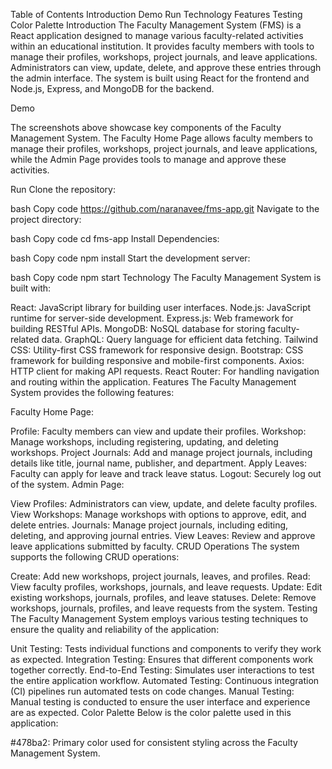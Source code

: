 Table of Contents
Introduction
Demo
Run
Technology
Features
Testing
Color Palette
Introduction
The Faculty Management System (FMS) is a React application designed to manage various faculty-related activities within an educational institution. It provides faculty members with tools to manage their profiles, workshops, project journals, and leave applications. Administrators can view, update, delete, and approve these entries through the admin interface. The system is built using React for the frontend and Node.js, Express, and MongoDB for the backend.

Demo








The screenshots above showcase key components of the Faculty Management System. The Faculty Home Page allows faculty members to manage their profiles, workshops, project journals, and leave applications, while the Admin Page provides tools to manage and approve these activities.

Run
Clone the repository:

bash
Copy code
https://github.com/naranavee/fms-app.git
Navigate to the project directory:

bash
Copy code
cd fms-app
Install Dependencies:

bash
Copy code
npm install
Start the development server:

bash
Copy code
npm start
Technology
The Faculty Management System is built with:

React: JavaScript library for building user interfaces.
Node.js: JavaScript runtime for server-side development.
Express.js: Web framework for building RESTful APIs.
MongoDB: NoSQL database for storing faculty-related data.
GraphQL: Query language for efficient data fetching.
Tailwind CSS: Utility-first CSS framework for responsive design.
Bootstrap: CSS framework for building responsive and mobile-first components.
Axios: HTTP client for making API requests.
React Router: For handling navigation and routing within the application.
Features
The Faculty Management System provides the following features:

Faculty Home Page:

Profile: Faculty members can view and update their profiles.
Workshop: Manage workshops, including registering, updating, and deleting workshops.
Project Journals: Add and manage project journals, including details like title, journal name, publisher, and department.
Apply Leaves: Faculty can apply for leave and track leave status.
Logout: Securely log out of the system.
Admin Page:

View Profiles: Administrators can view, update, and delete faculty profiles.
View Workshops: Manage workshops with options to approve, edit, and delete entries.
Journals: Manage project journals, including editing, deleting, and approving journal entries.
View Leaves: Review and approve leave applications submitted by faculty.
CRUD Operations
The system supports the following CRUD operations:

Create: Add new workshops, project journals, leaves, and profiles.
Read: View faculty profiles, workshops, journals, and leave requests.
Update: Edit existing workshops, journals, profiles, and leave statuses.
Delete: Remove workshops, journals, profiles, and leave requests from the system.
Testing
The Faculty Management System employs various testing techniques to ensure the quality and reliability of the application:

Unit Testing: Tests individual functions and components to verify they work as expected.
Integration Testing: Ensures that different components work together correctly.
End-to-End Testing: Simulates user interactions to test the entire application workflow.
Automated Testing: Continuous integration (CI) pipelines run automated tests on code changes.
Manual Testing: Manual testing is conducted to ensure the user interface and experience are as expected.
Color Palette
Below is the color palette used in this application:

#478ba2: Primary color used for consistent styling across the Faculty Management System.
